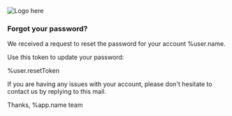 ![Logo here](https://raw.githubusercontent.com/konforti/people/master/public/media/logo-symbol-64x64.png)

### Forgot your password?

We received a request to reset the password for your account %user.name.

Use this token to update your password:

%user.resetToken


If you are having any issues with your account,
please don't hesitate to contact us by replying to this mail.

Thanks,
%app.name team